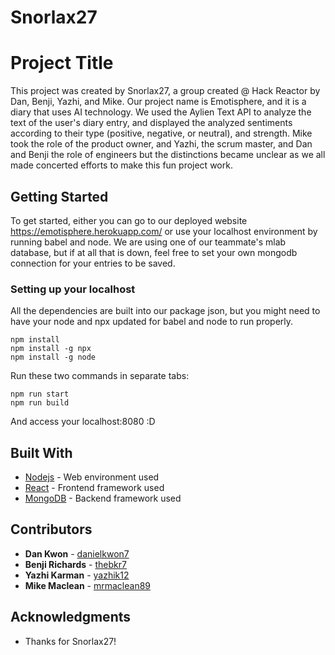 # Snorlax27

# Project Title

This project was created by Snorlax27, a group created @ Hack Reactor by Dan, Benji, Yazhi, and Mike. Our project name is Emotisphere, and it is a diary that uses AI technology. We used the Aylien Text API to analyze the text of the user's diary entry, and displayed the analyzed sentiments according to their type (positive, negative, or neutral), and strength. Mike took the role of the product owner, and Yazhi, the scrum master, and Dan and Benji the role of engineers but the distinctions became unclear as we all made concerted efforts to make this fun project work.

## Getting Started

To get started, either you can go to our deployed website https://emotisphere.herokuapp.com/ or use your localhost environment by running babel and node. We are using one of our teammate's mlab database, but if at all that is down, feel free to set your own mongodb connection for your entries to be saved.

### Setting up your localhost

All the dependencies are built into our package json, but you might need to have your node and npx updated for babel and node to run properly.

```
npm install
npm install -g npx
npm install -g node
```

Run these two commands in separate tabs:

```
npm run start
npm run build

```
And access your localhost:8080 :D

## Built With

* [Nodejs](https://nodejs.org/en/) - Web environment used
* [React](https://reactjs.org/) - Frontend framework used
* [MongoDB](https://www.mongodb.com/) - Backend framework used

## Contributors

* **Dan Kwon** - [danielkwon7](https://github.com/danielkwon7)
* **Benji Richards** - [thebkr7](https://github.com/thebkr7)
* **Yazhi Karman** - [yazhik12](https://github.com/yazhik12)
* **Mike Maclean** - [mrmaclean89](https://github.com/mrmaclean89)


## Acknowledgments

* Thanks for Snorlax27!